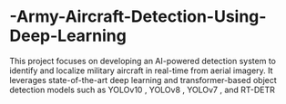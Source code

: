 # -Army-Aircraft-Detection-Using-Deep-Learning
This project focuses on developing an AI-powered detection system to identify and localize military aircraft in real-time from aerial imagery. It leverages state-of-the-art deep learning and transformer-based object detection models such as YOLOv10 , YOLOv8 , YOLOv7 , and RT-DETR
